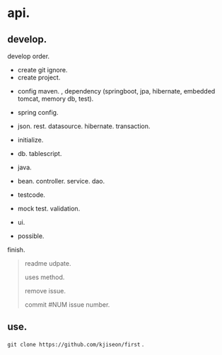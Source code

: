 # api.

## develop.
develop order.
  
* create git ignore.
* create project.
- config maven.
 , dependency (springboot, jpa, hibernate, embedded tomcat, memory db, test).
* spring config.
- json.
 rest.
 datasource.
 hibernate.
 transaction.
 
* initialize.
- db.
 tablescript.
* java.
- bean.
 controller.
 service.
 dao.
* testcode.
- mock test.
 validation.
* ui.
- possible.

finish.

> readme udpate.
>
> uses method.
>
> remove issue.
>
> commit #NUM issue number.
    
   
   
   
 
## use.

`git clone https://github.com/kjiseon/first` .
